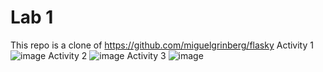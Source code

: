 # Lab 1
This repo is a clone of https://github.com/miguelgrinberg/flasky
Activity 1
![image](https://github.com/avaj4/ECE444-F2023-Lab1/assets/53788244/06d297c4-d884-4a41-a79e-562b90cf78a5)
Activity 2
![image](https://github.com/avaj4/ECE444-F2023-Lab1/assets/53788244/7497f6a0-f85f-4507-b5b9-6d0a0a73de2b)
Activity 3
![image](https://github.com/avaj4/ECE444-F2023-Lab1/assets/53788244/f8157100-41c8-4bbb-8cc1-184cb6976910)



